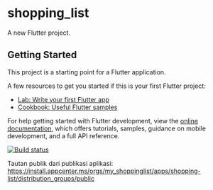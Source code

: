 # shopping_list

A new Flutter project.

## Getting Started

This project is a starting point for a Flutter application.

A few resources to get you started if this is your first Flutter project:

- [Lab: Write your first Flutter app](https://docs.flutter.dev/get-started/codelab)
- [Cookbook: Useful Flutter samples](https://docs.flutter.dev/cookbook)

For help getting started with Flutter development, view the
[online documentation](https://docs.flutter.dev/), which offers tutorials,
samples, guidance on mobile development, and a full API reference.

[![Build status](https://build.appcenter.ms/v0.1/apps/df723551-3fa6-46fe-86c2-0406fcc9629f/branches/main/badge)](https://appcenter.ms)

Tautan publik dari publikasi aplikasi: https://install.appcenter.ms/orgs/my_shoppinglist/apps/shopping-list/distribution_groups/public